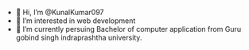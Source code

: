 - 👋 Hi, I’m @KunalKumar097
- 👀 I’m interested in web development
- 🌱 I’m currently persuing Bachelor of computer application from Guru gobind singh indraprashtha university.

<!---
KunalKumar097/KunalKumar097 is a ✨ special ✨ repository because its `README.md` (this file) appears on your GitHub profile.
You can click the Preview link to take a look at your changes.
--->
